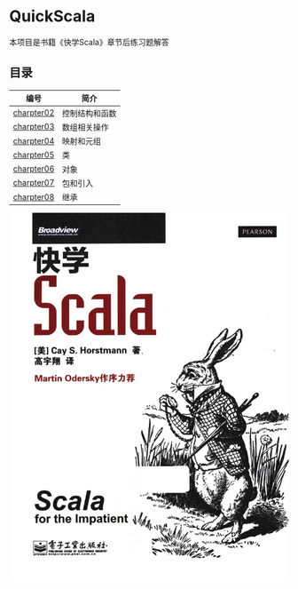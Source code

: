 # QuickScala
本项目是书籍《快学Scala》章节后练习题解答

## 目录
| 编号   |  简介   |
| ---- | ---- |
|   [charpter02](https://github.com/jason-wang1/QuickScala/blob/master/src/main/scala/charpter02.scala)   |   控制结构和函数   |
|   [charpter03](https://github.com/jason-wang1/QuickScala/blob/master/src/main/scala/charpter03.scala)   |   数组相关操作   |
|   [charpter04](https://github.com/jason-wang1/QuickScala/blob/master/src/main/scala/charpter04.scala)   |   映射和元组   |
|   [charpter05](https://github.com/jason-wang1/QuickScala/blob/master/src/main/scala/charpter05.scala)   |   类   |
|   [charpter06](https://github.com/jason-wang1/QuickScala/blob/master/src/main/scala/charpter06.scala)   |   对象   |
|   [charpter07](https://github.com/jason-wang1/QuickScala/blob/master/src/main/scala/charpter07.scala)   |   包和引入   |
|   [charpter08](https://github.com/jason-wang1/QuickScala/blob/master/src/main/scala/charpter08.scala)   |   继承   |


![alt text](https://github.com/jason-wang1/QuickScala/raw/master/docs/cover.png)